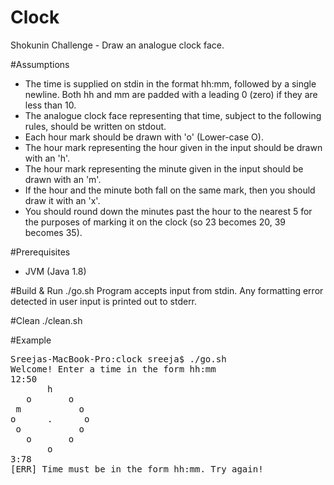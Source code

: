 # Clock
Shokunin Challenge - Draw an analogue clock face.

#Assumptions
- The time is supplied on stdin in the format hh:mm, followed by a single newline. Both hh and mm are padded with a leading 0 (zero) if they are less than 10.
- The analogue clock face representing that time, subject to the following rules, should be written on stdout.
- Each hour mark should be drawn with 'o' (Lower-case O).
- The hour mark representing the hour given in the input should be drawn with an 'h'.
- The hour mark representing the minute given in the input should be drawn with an 'm'.
- If the hour and the minute both fall on the same mark, then you should draw it with an 'x'.
- You should round down the minutes past the hour to the nearest 5 for the purposes of marking it on the clock (so 23 becomes 20, 39 becomes 35).

#Prerequisites
- JVM (Java 1.8)

#Build & Run
./go.sh
Program accepts input from stdin. Any formatting error detected in user input is printed out to stderr. 

#Clean
./clean.sh


#Example
<pre>Sreejas-MacBook-Pro:clock sreeja$ ./go.sh
Welcome! Enter a time in the form hh:mm
12:50
       h
   o       o
 m           o
o      .      o
 o           o
   o       o
       o
3:78
[ERR] Time must be in the form hh:mm. Try again!</pre>

